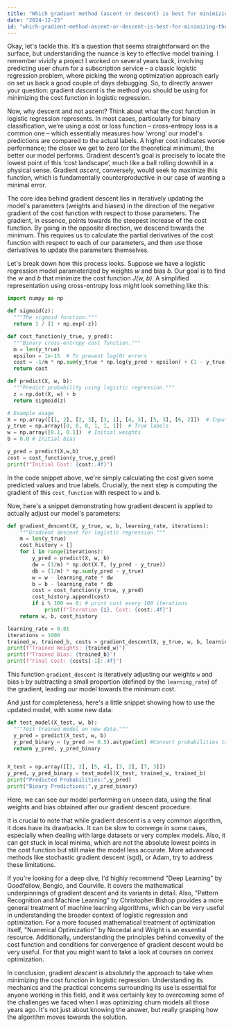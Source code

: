```yaml
---
title: "Which gradient method (ascent or descent) is best for minimizing the cost function in logistic regression?"
date: "2024-12-23"
id: "which-gradient-method-ascent-or-descent-is-best-for-minimizing-the-cost-function-in-logistic-regression"
---
```


Okay, let's tackle this. It’s a question that seems straightforward on the surface, but understanding the nuance is key to effective model training. I remember vividly a project I worked on several years back, involving predicting user churn for a subscription service – a classic logistic regression problem, where picking the wrong optimization approach early on set us back a good couple of days debugging. So, to directly answer your question: gradient *descent* is the method you should be using for minimizing the cost function in logistic regression.

Now, why descent and not ascent? Think about what the cost function in logistic regression represents. In most cases, particularly for binary classification, we’re using a cost or loss function – cross-entropy loss is a common one – which essentially measures how ‘wrong’ our model's predictions are compared to the actual labels. A higher cost indicates worse performance; the closer we get to zero (or the theoretical minimum), the better our model performs. Gradient descent’s goal is precisely to locate the lowest point of this ‘cost landscape’, much like a ball rolling downhill in a physical sense. Gradient *ascent*, conversely, would seek to maximize this function, which is fundamentally counterproductive in our case of wanting a minimal error.

The core idea behind gradient descent lies in iteratively updating the model's parameters (weights and biases) in the direction of the negative gradient of the cost function with respect to those parameters. The gradient, in essence, points towards the steepest increase of the cost function. By going in the opposite direction, we descend towards the minimum. This requires us to calculate the partial derivatives of the cost function with respect to each of our parameters, and then use those derivatives to update the parameters themselves.

Let's break down how this process looks. Suppose we have a logistic regression model parameterized by weights *w* and bias *b*. Our goal is to find the *w* and *b* that minimize the cost function *J(w, b)*. A simplified representation using cross-entropy loss might look something like this:

```python
import numpy as np

def sigmoid(z):
  """The sigmoid function."""
  return 1 / (1 + np.exp(-z))

def cost_function(y_true, y_pred):
  """Binary cross-entropy cost function."""
  m = len(y_true)
  epsilon = 1e-15  # To prevent log(0) errors
  cost = -1/m * np.sum(y_true * np.log(y_pred + epsilon) + (1 - y_true) * np.log(1 - y_pred + epsilon))
  return cost

def predict(X, w, b):
  """Predict probability using logistic regression."""
  z = np.dot(X, w) + b
  return sigmoid(z)

# Example usage
X = np.array([[1, 2], [2, 3], [3, 1], [4, 3], [5, 3], [6, 2]])  # Input features
y_true = np.array([0, 0, 0, 1, 1, 1])  # True labels
w = np.array([0.1, 0.1])  # Initial weights
b = 0.0 # Initial bias

y_pred = predict(X,w,b)
cost = cost_function(y_true,y_pred)
print(f"Initial Cost: {cost:.4f}")
```

In the code snippet above, we're simply calculating the cost given some predicted values and true labels. Crucially, the next step is computing the gradient of this `cost_function` with respect to `w` and `b`.

Now, here's a snippet demonstrating how gradient descent is applied to actually adjust our model's parameters:

```python
def gradient_descent(X, y_true, w, b, learning_rate, iterations):
    """Gradient descent for logistic regression."""
    m = len(y_true)
    cost_history = []
    for i in range(iterations):
        y_pred = predict(X, w, b)
        dw = (1/m) * np.dot(X.T, (y_pred - y_true))
        db = (1/m) * np.sum(y_pred - y_true)
        w = w - learning_rate * dw
        b = b - learning_rate * db
        cost = cost_function(y_true, y_pred)
        cost_history.append(cost)
        if i % 100 == 0: # print cost every 100 iterations
            print(f"Iteration {i}, Cost: {cost:.4f}")
    return w, b, cost_history

learning_rate = 0.01
iterations = 1000
trained_w, trained_b, costs = gradient_descent(X, y_true, w, b, learning_rate, iterations)
print(f"Trained Weights: {trained_w}")
print(f"Trained Bias: {trained_b}")
print(f"Final Cost: {costs[-1]:.4f}")

```
This function `gradient_descent` is iteratively adjusting our weights `w` and bias `b` by subtracting a small proportion (defined by the `learning_rate`) of the gradient, leading our model towards the minimum cost.

And just for completeness, here's a little snippet showing how to use the updated model, with some new data:

```python
def test_model(X_test, w, b):
  """Test trained model on new data."""
  y_pred = predict(X_test, w, b)
  y_pred_binary = (y_pred >= 0.5).astype(int) #Convert probabilities to binary predictions
  return y_pred, y_pred_binary


X_test = np.array([[2, 2], [5, 4], [3, 2], [7, 3]])
y_pred, y_pred_binary = test_model(X_test, trained_w, trained_b)
print("Predicted Probabilities:",y_pred)
print("Binary Predictions:",y_pred_binary)
```
Here, we can see our model performing on unseen data, using the final weights and bias obtained after our gradient descent procedure.

It is crucial to note that while gradient descent is a very common algorithm, it does have its drawbacks. It can be slow to converge in some cases, especially when dealing with large datasets or very complex models. Also, it can get stuck in local minima, which are not the absolute lowest points in the cost function but still make the model less accurate. More advanced methods like stochastic gradient descent (sgd), or Adam, try to address these limitations.

If you're looking for a deep dive, I'd highly recommend "Deep Learning" by Goodfellow, Bengio, and Courville. It covers the mathematical underpinnings of gradient descent and its variants in detail. Also, "Pattern Recognition and Machine Learning" by Christopher Bishop provides a more general treatment of machine learning algorithms, which can be very useful in understanding the broader context of logistic regression and optimization. For a more focused mathematical treatment of optimization itself, "Numerical Optimization" by Nocedal and Wright is an essential resource. Additionally, understanding the principles behind convexity of the cost function and conditions for convergence of gradient descent would be very useful. For that you might want to take a look at courses on convex optimization.

In conclusion, gradient *descent* is absolutely the approach to take when minimizing the cost function in logistic regression. Understanding its mechanics and the practical concerns surrounding its use is essential for anyone working in this field, and it was certainly key to overcoming some of the challenges we faced when I was optimizing churn models all those years ago. It's not just about knowing the answer, but really grasping how the algorithm moves towards the solution.
